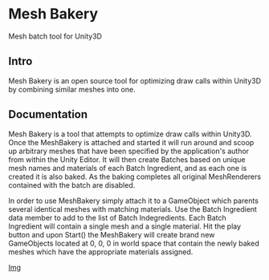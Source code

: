 # Mesh Bakery

Mesh batch tool for Unity3D

## Intro

Mesh Bakery is an open source tool for optimizing draw calls within Unity3D by combining similar meshes into one.

## Documentation

Mesh Bakery is a tool that attempts to optimize draw calls within Unity3D. Once the MeshBakery is attached and started it will run around and scoop up arbitrary meshes that have been specified by the application's author from within the Unity Editor. It will then create Batches based on unique mesh names and materials of each Batch Ingredient, and as each one is created it is also baked. As the baking completes all original MeshRenderers contained with the batch are disabled.

In order to use MeshBakery simply attach it to a GameObject which parents several identical meshes with matching materials. Use the Batch Ingredient data member to add to the list of Batch Indegredients. Each Batch Ingredient will contain a single mesh and a single material. Hit the play button and upon Start() the MeshBakery will create brand new GameObjects located at 0, 0, 0 in world space that contain the newly baked meshes which have the appropriate materials assigned.

[Img](https://drive.google.com/file/d/0B9R4-NvDHM5vYW5vRTZMcjJqYWc/view)
